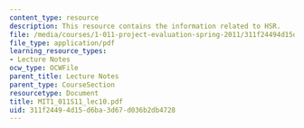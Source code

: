 ```yaml
---
content_type: resource
description: This resource contains the information related to HSR.
file: /media/courses/1-011-project-evaluation-spring-2011/311f24494d15d6ba3d67d036b2db4728_MIT1_011S11_lec10.pdf
file_type: application/pdf
learning_resource_types:
- Lecture Notes
ocw_type: OCWFile
parent_title: Lecture Notes
parent_type: CourseSection
resourcetype: Document
title: MIT1_011S11_lec10.pdf
uid: 311f2449-4d15-d6ba-3d67-d036b2db4728
---
```

